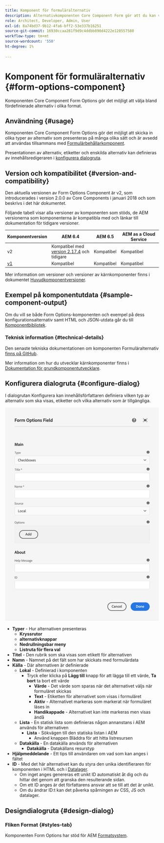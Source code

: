 ```yaml
---
title: Komponent för formuläralternativ
description: Alternativkomponenten Core Component Form gör att du kan välja bland fördefinierade alternativ i olika format.
role: Architect, Developer, Admin, User
exl-id: 8a74bd37-9b12-4fa6-bff2-53e337b16251
source-git-commit: 16930ccaa281f9d9c4ddbb890d4222e128557580
workflow-type: tm+mt
source-wordcount: '550'
ht-degree: 1%

---
```


# Komponent för formuläralternativ {#form-options-component}

Komponenten Core Component Form Options gör det möjligt att välja bland fördefinierade alternativ i olika format.

## Användning {#usage}

Komponenten Core Component Form Options gör det möjligt att skicka in olika typer av alternativ som presenteras på många olika sätt och är avsedd att användas tillsammans med [Formulärbehållarkomponent](form-container.md).

Presentationen av alternativ, etiketter och enskilda alternativ kan definieras av innehållsredigeraren i [konfigurera dialogruta](#configure-dialog).

## Version och kompatibilitet {#version-and-compatibility}

Den aktuella versionen av Form Options Component är v2, som introducerades i version 2.0.0 av Core Components i januari 2018 och som beskrivs i det här dokumentet.

Följande tabell visar alla versioner av komponenten som stöds, de AEM versionerna som komponenterna är kompatibla med och länkar till dokumentation för tidigare versioner.

| Komponentversion | AEM 6.4 | AEM 6.5 | AEM as a Cloud Service |
|--- |--- |--- |---|
| v2 | Kompatibel med<br>[version 2.17.4](/help/versions.md) och tidigare | Kompatibel | Kompatibel |
| [v1](/help/components/v1/form-options-v1.md) | Kompatibel | Kompatibel | Kompatibel |

Mer information om versioner och versioner av kärnkomponenter finns i dokumentet [Huvudkomponentversioner](/help/versions.md).

## Exempel på komponentutdata {#sample-component-output}

Om du vill se både Form Options-komponenten och exempel på dess konfigurationsalternativ samt HTML och JSON-utdata går du till [Komponentbibliotek](https://adobe.com/go/aem_cmp_library_form_options).

### Teknisk information {#technical-details}

Den senaste tekniska dokumentationen om komponenten Formuläralternativ [finns på GitHub](https://adobe.com/go/aem_cmp_tech_form_options_v2).

Mer information om hur du utvecklar kärnkomponenter finns i [Dokumentation för grundkomponentutvecklare](/help/developing/overview.md).

## Konfigurera dialogruta {#configure-dialog}

I dialogrutan Konfigurera kan innehållsförfattaren definiera vilken typ av alternativ som ska visas, etiketter och vilka alternativ som är tillgängliga.

![Formuläralternativ Komponentens redigeringsdialogruta](/help/assets/form-options-edit.png)

* **Typer** - Hur alternativen presenteras
   * **Kryssrutor**
   * **alternativknappar**
   * **Nedrullningsbar meny**
   * **Listruta för flera val**
* **Titel** - Den rubrik som ska visas som etikett för alternativen
* **Namn** - Namnet på det fält som har skickats med formulärdata
* **Källa** - Där alternativen är definierade
   * **Lokal** - Definierad i komponenten
      * Tryck eller klicka på **Lägg till** knapp för att lägga till ett värde, **Ta bort** ta bort ett värde
         * **Värde** - Det värde som sparas när det alternativet väljs när formuläret skickas
         * **Text** - Etiketten för alternativet som visas i formuläret
         * **Aktiv** - Alternativet markeras som markerat när formuläret läses in
         * **Handikappade** - Alternativet kan inte markeras men visas ändå
   * **Lista** - En statisk lista som definieras någon annanstans i AEM används för alternativen
      * **Lista** - Sökvägen till den statiska listan i AEM
         * Använd knappen Bläddra för att hitta listresursen
   * **Datakälla** - En datakälla används för alternativen
      * **Datakälla** - Datakällans resurstyp
* **Hjälpmeddelande** - Ett tips till användaren om vad som kan anges i fältet
* **ID** - Med det här alternativet kan du styra den unika identifieraren för komponenten i HTML och i [Datalager](/help/developing/data-layer/overview.md).
   * Om inget anges genereras ett unikt ID automatiskt åt dig och du hittar det genom att granska den resulterande sidan.
   * Om ett ID anges är det författarens ansvar att se till att det är unikt.
   * Om du ändrar ID:t kan det påverka spårningen av CSS, JS och datalager.

## Designdialogruta {#design-dialog}

### Fliken Format {#styles-tab}

Komponenten Form Options har stöd för AEM [Formatsystem](/help/get-started/authoring.md#component-styling).
